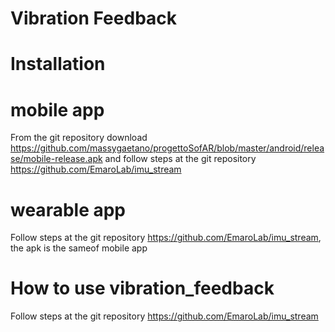 # Vibration Feedback

# Installation

# mobile app

  From the git repository download https://github.com/massygaetano/progettoSofAR/blob/master/android/release/mobile-release.apk and follow steps at the git repository https://github.com/EmaroLab/imu_stream

# wearable app

  Follow steps at the git repository https://github.com/EmaroLab/imu_stream, the apk is the sameof mobile app
  
# How to use vibration_feedback
  
  Follow steps at the git repository https://github.com/EmaroLab/imu_stream
